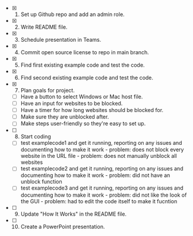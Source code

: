 
- [x] 1. Set up Github repo and add an admin role.
- [x] 2. Write README file.
- [x] 3. Schedule presentation in Teams.
- [x] 4. Commit open source license to repo in main branch.
- [x] 5. Find first existing example code and test the code.
- [x] 6. Find second existing example code and test the code.
- [x] 7. Plan goals for project. 
    - [ ] Have a button to select Windows or Mac host file.
    - [ ] Have an input for websites to be blocked.
    - [ ] Have a timer for how long websites should be blocked for.
    - [ ] Make sure they are unblocked after.
    - [ ] Make steps user-friendly so they're easy to set up.
- [ ] 8. Start coding
    - [ ] test examplecode1 and get it running, reporting on any issues and documenting how to make it work
              - problem: does not block every website in the URL file
              - problem: does not manually unblock all websites
    - [ ] test examplecode2 and get it running, reporting on any issues and documenting how to make it work
              - problem: did not have an unblock function
    - [ ] test examplecode3 and get it running, reporting on any issues and documenting how to make it work
              - problem: did not like the look of the GUI
              - problem: had to edit the code itself to make it fucntion
- [ ] 9. Update "How It Works" in the README file.
- [ ] 10. Create a PowerPoint presentation.
